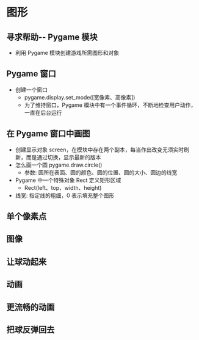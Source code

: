 # 图形

## 寻求帮助-- Pygame 模块

- 利用 Pygame 模块创建游戏所需图形和对象

## Pygame 窗口

- 创建一个窗口
  - pygame.display.set_mode([宽像素、高像素])
  - 为了维持窗口，Pygame 模块中有一个事件循环，不断地检查用户动作，一直在后台运行

## 在 Pygame 窗口中画图

- 创建显示对象 screen，在模块中存在两个副本，每当作出改变无须实时刷新，而是通过切换，显示最新的版本
- 怎么画一个圆 pygame.draw.circle()
  - 参数: 圆所在表面、圆的颜色、圆的位置、圆的大小、圆边的线宽
- Pygame 中一个特殊对象 Rect 定义矩形区域
  - Rect(left、top、width、height)
- 线宽: 指定线的粗细，0 表示填充整个图形

## 单个像素点

## 图像

## 让球动起来

## 动画

## 更流畅的动画

## 把球反弹回去
